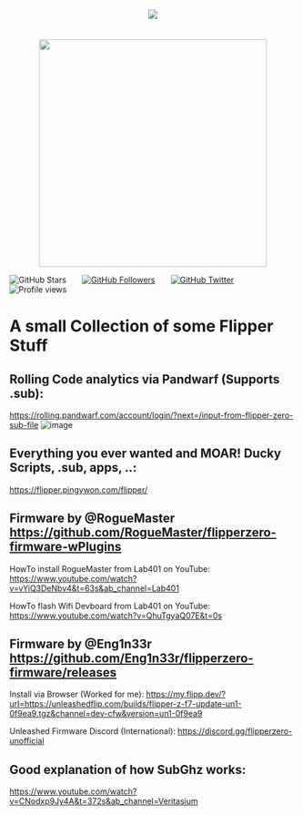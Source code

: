 <h1 align="center">
  <a href="https://git.io/typing-svg">
    <img src="https://readme-typing-svg.herokuapp.com/?lines=Welcome,+to+the+🐬...;FlipperHub🐬&center=true&size=30">
  </a>
</h1>

<p align="center"><br/>
  
<img src="https://media.giphy.com/media/14abFyeRqOtane/giphy.gif" width="400"> 

</p>


![GitHub Stars](https://img.shields.io/github/stars/tobiassgit?style=social)
&nbsp;&nbsp;&nbsp;&nbsp;&nbsp;
[![GitHub Followers](https://img.shields.io/github/followers/tobiassgit?style=social)](https://github.com/I-Am-Jakoby?tab=followers)
&nbsp;&nbsp;&nbsp;&nbsp;&nbsp;
[![GitHub Twitter](https://img.shields.io/twitter/follow/tobiasstw?style=social)](https://twitter.com/I_Am_Jakoby)
&nbsp;&nbsp;&nbsp;&nbsp;&nbsp;
![Profile views](https://gpvc.arturio.dev/tobiassgit?v=3) 
&nbsp;&nbsp;&nbsp;&nbsp;&nbsp;



# A small Collection of some Flipper Stuff

## Rolling Code analytics via Pandwarf (Supports .sub):
https://rolling.pandwarf.com/account/login/?next=/input-from-flipper-zero-sub-file
![image](https://user-images.githubusercontent.com/75721917/194116443-1e706628-a2bd-40d1-914e-eab02887d809.png)




## Everything you ever wanted and MOAR! Ducky Scripts, .sub, apps, ..:
https://flipper.pingywon.com/flipper/



## Firmware by @RogueMaster https://github.com/RogueMaster/flipperzero-firmware-wPlugins

HowTo install RogueMaster from Lab401 on YouTube:
https://www.youtube.com/watch?v=vYiQ3DeNbv4&t=63s&ab_channel=Lab401

HowTo flash Wifi Devboard from Lab401 on YouTube:
https://www.youtube.com/watch?v=QhuTgyaQ07E&t=0s


## Firmware by @Eng1n33r https://github.com/Eng1n33r/flipperzero-firmware/releases
Install via Browser (Worked for me):
https://my.flipp.dev/?url=https://unleashedflip.com/builds/flipper-z-f7-update-un1-0f9ea9.tgz&channel=dev-cfw&version=un1-0f9ea9

Unleashed Firmware Discord (International):
https://discord.gg/flipperzero-unofficial

## Good explanation of how SubGhz works:
https://www.youtube.com/watch?v=CNodxp9Jy4A&t=372s&ab_channel=Veritasium
